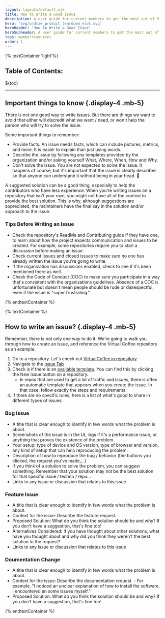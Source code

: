 ```yaml
---
layout: layouts/default.njk
title: How to Write a Good Issue
description: A user guide for current members to get the most out of Virtual Coffee.
hero: 'svg/undraw_product_teardown_elol.svg'
heroHeader: 'How to Write a Good Issue'
heroSubheader: A user guide for current members to get the most out of Virtual Coffee.
tags: memberresources
order: 1
---
```


{% textContainer 'light'%}

## Table of Contents:

${toc}


---

## Important things to know  {.display-4 .mb-5}

There is not one good way to write issues. But there are things we want to avoid that either will discredit what we want / need, or won't help the person who will try to solve the issue.

Some important things to remember:
-   Provide facts. An issue needs facts, which can include pictures, metrics, and more. It is easier to explain than just using words.
-   Describe the issue by following any templates provided by the organization and/or asking yourself What, Where, When, How and Why.
-   Don't solve the issue. You are not expected to solve the issue. It happens of course, but it's important that the issue is clearly describes so that anyone can understand it without being in your head. 🙂

A suggested solution can be a good thing, especially to help the contributors who have less experience. When you're writing issues on a repository that isn't your own, you might not have all of the context to provide the best solution. This is why, although suggestions are appreciated, the maintainers have the final say in the solution and/or approach to the issue.

### Tips Before Writing an Issue

-   Check the repository's ReadMe and Contributing guide if they have one, to learn about how the project expects communication and issues to be created. For example, some repositories require you to start a discussion before making an issue.
-   Check current issues and closed issues to make sure no one has already written the issue you're going to write.
-   If the organization has discussions enabled, check to see if it's been mentioned there as well.
-   Check the Code of Conduct (COC) to make sure you participate in a way that's consistent with the organizations guidelines. Absence of a COC is unfortunate but doesn't mean people should be rude or disrespectful, even if the issue is "super frustrating."

{% endtextContainer %}

{% textContainer %}

## How to write an issue?  {.display-4 .mb-5}

Remember, there is not only one way to do it. We're going to walk you through how to create an issue, and reference the Virtual Coffee repository as an example.

1.  Go to a repository. Let's check out [VirtualCoffee.io](http://virtualcoffee.io/)[ repository](https://github.com/Virtual-Coffee/virtualcoffee.io/)
2.  Navigate to the [Issue Tab](https://github.com/Virtual-Coffee/virtualcoffee.io/issues/)
3.  Check is if there is an [available template](https://github.com/Virtual-Coffee/virtualcoffee.io/issues/new/choose). You can find this by clicking the New Issue button on a repository.
    * In repos that are used to get a lot of traffic and issues, there is often an automatic template that appears when you create the issue. In that case, follow exactly the steps and requirements.
4. If there are no specific rules, here is a list of what's good to share in different types of issues:

### Bug Issue 

-   A title that is clear enough to identify in few words what the problem is about.
-   Screenshots of the issue is in the UI, logs if it's a performance issue, or anything that proves the existence of the problem.
-   Your setup: type of device and OS version, type of browser and version, any kind of setup that can help reproducing the problem.
-   Description of how to reproduce the bug / behavior (the buttons you clicked, the request you've made,...)
-   If you think of a solution to solve the problem, you can suggest something. Remember that your solution may not be the best solution for that specific issue / techno / repo...
-   Links to any issue or discussion that relates to this issue

### Feature Issue

-   A title that is clear enough to identify in few words what the problem is about.
-   Context for the issue: Describe the feature request.
-   Proposed Solution: What do you think the solution should be and why? If you don't have a suggestion, that's fine too!
-   Alternatives Considered: If you have thought about other solutions, what have you thought about and why did you think they weren't the best solution to the request?
-   Links to any issue or discussion that relates to this issue

### Doumentation Change

-   A title that is clear enough to identify in few words what the problem is about.
-   Context for the issue: Describe the documentation request. - For example, "I noticed an unclear explanation of how to install the software. I encountered an some issues myself."
-   Proposed Solution: What do you think the solution should be and why? If you don't have a suggestion, that's fine too!


{% endtextContainer %}


